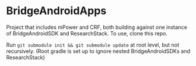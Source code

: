 # BridgeAndroidApps

Project that includes mPower and CRF, both building against one instance of BridgeAndroidSDK and ResearchStack. To use, clone this repo.

Run `git submodule init && git submodule update` at root level, but not recursively. (Root gradle is set up to ignore nested BridgeAndroidSDKs and ResearchStack)

